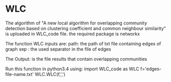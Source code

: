 # WLC


The algorithm of "A new local algorithm for overlapping community detection based on clustering coefficient and common neighbour similarity" is uploaded in WLC_code file.
the required package is networkx 

The function WLC  inputs are: path: the path of txt file containing edges of graph
    sep : the used separator in the file of edges

The Output: is the file results that contain overlapping communities

 Run this function in python3.4 using: 
 import WLC_code as WLC
 f='edges-file-name.txt'
 WLC.WLC(f,',')
 
